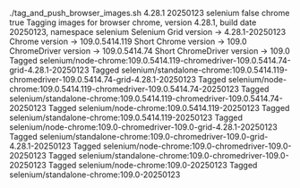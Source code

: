 ./tag_and_push_browser_images.sh 4.28.1 20250123 selenium false chrome true
Tagging images for browser chrome, version 4.28.1, build date 20250123, namespace selenium
Selenium Grid version -> 4.28.1-20250123
Chrome version -> 109.0.5414.119
Short Chrome version -> 109.0
ChromeDriver version -> 109.0.5414.74
Short ChromeDriver version -> 109.0
Tagged selenium/node-chrome:109.0.5414.119-chromedriver-109.0.5414.74-grid-4.28.1-20250123
Tagged selenium/standalone-chrome:109.0.5414.119-chromedriver-109.0.5414.74-grid-4.28.1-20250123
Tagged selenium/node-chrome:109.0.5414.119-chromedriver-109.0.5414.74-20250123
Tagged selenium/standalone-chrome:109.0.5414.119-chromedriver-109.0.5414.74-20250123
Tagged selenium/node-chrome:109.0.5414.119-20250123
Tagged selenium/standalone-chrome:109.0.5414.119-20250123
Tagged selenium/node-chrome:109.0-chromedriver-109.0-grid-4.28.1-20250123
Tagged selenium/standalone-chrome:109.0-chromedriver-109.0-grid-4.28.1-20250123
Tagged selenium/node-chrome:109.0-chromedriver-109.0-20250123
Tagged selenium/standalone-chrome:109.0-chromedriver-109.0-20250123
Tagged selenium/node-chrome:109.0-20250123
Tagged selenium/standalone-chrome:109.0-20250123
